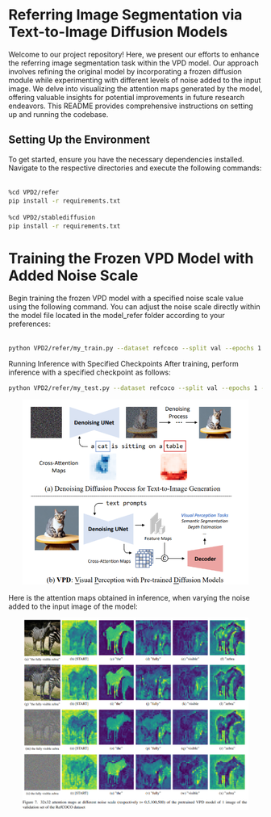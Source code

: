 # Referring Image Segmentation via Text-to-Image Diffusion Models

Welcome to our project repository! Here, we present our efforts to enhance the referring image segmentation task within the VPD model. Our approach involves refining the original model by incorporating a frozen diffusion module while experimenting with different levels of noise added to the input image. We delve into visualizing the attention maps generated by the model, offering valuable insights for potential improvements in future research endeavors. This README provides comprehensive instructions on setting up and running the codebase.

## Setting Up the Environment

To get started, ensure you have the necessary dependencies installed. Navigate to the respective directories and execute the following commands:

```bash

%cd VPD2/refer
pip install -r requirements.txt

%cd VPD2/stablediffusion
pip install -r requirements.txt
```

# Training the Frozen VPD Model with Added Noise Scale

Begin training the frozen VPD model with a specified noise scale value using the following command. You can adjust the noise scale directly within the model file located in the model_refer folder according to your preferences:

```bash

python VPD2/refer/my_train.py --dataset refcoco --split val --epochs 1 --batch-size 4 --workers 4 --img_size 512
```

Running Inference with Specified Checkpoints
After training, perform inference with a specified checkpoint as follows:

```bash
python VPD2/refer/my_test.py --dataset refcoco --split val --epochs 1 --workers 4 --img_size 512

```

<div style="text-align:center;">
    <img src="https://github.com/melvinsevi/MVA-Project-Unleashing-Text-to-Image-Diffusion-Models-for-Visual-Perception/blob/main/VPDgit.png?raw=true" alt="Alt Text" width="450"/>
</div>

Here is the attention maps obtained in inference, when varying the noise added to the input image of the model:

<div style="text-align:center;">
    <img src="https://github.com/melvinsevi/MVA-Project-Unleashing-Text-to-Image-Diffusion-Models-for-Visual-Perception/blob/main/VPD2/VPD_img.png?raw=true" alt="Alt Text" width="450"/>
</div> 

